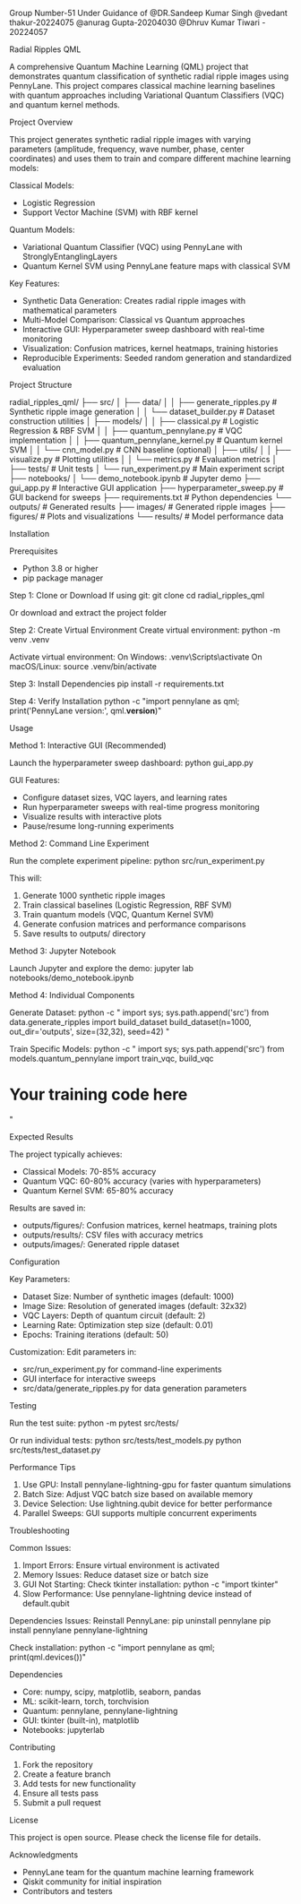 Group Number-51
Under Guidance of
@DR.Sandeep Kumar Singh
@vedant thakur-20224075
@anurag Gupta-20204030
@Dhruv Kumar Tiwari - 20224057

Radial Ripples QML

A comprehensive Quantum Machine Learning (QML) project that demonstrates quantum classification of synthetic radial ripple images using PennyLane. This project compares classical machine learning baselines with quantum approaches including Variational Quantum Classifiers (VQC) and quantum kernel methods.

Project Overview

This project generates synthetic radial ripple images with varying parameters (amplitude, frequency, wave number, phase, center coordinates) and uses them to train and compare different machine learning models:

Classical Models:
- Logistic Regression
- Support Vector Machine (SVM) with RBF kernel

Quantum Models:
- Variational Quantum Classifier (VQC) using PennyLane with StronglyEntanglingLayers
- Quantum Kernel SVM using PennyLane feature maps with classical SVM

Key Features:
- Synthetic Data Generation: Creates radial ripple images with mathematical parameters
- Multi-Model Comparison: Classical vs Quantum approaches
- Interactive GUI: Hyperparameter sweep dashboard with real-time monitoring
- Visualization: Confusion matrices, kernel heatmaps, training histories
- Reproducible Experiments: Seeded random generation and standardized evaluation

Project Structure

radial_ripples_qml/
├── src/
│   ├── data/
│   │   ├── generate_ripples.py      # Synthetic ripple image generation
│   │   └── dataset_builder.py       # Dataset construction utilities
│   ├── models/
│   │   ├── classical.py             # Logistic Regression & RBF SVM
│   │   ├── quantum_pennylane.py     # VQC implementation
│   │   ├── quantum_pennylane_kernel.py  # Quantum kernel SVM
│   │   └── cnn_model.py             # CNN baseline (optional)
│   ├── utils/
│   │   ├── visualize.py             # Plotting utilities
│   │   └── metrics.py               # Evaluation metrics
│   ├── tests/                       # Unit tests
│   └── run_experiment.py            # Main experiment script
├── notebooks/
│   └── demo_notebook.ipynb          # Jupyter demo
├── gui_app.py                       # Interactive GUI application
├── hyperparameter_sweep.py          # GUI backend for sweeps
├── requirements.txt                 # Python dependencies
└── outputs/                         # Generated results
    ├── images/                      # Generated ripple images
    ├── figures/                     # Plots and visualizations
    └── results/                     # Model performance data

Installation

Prerequisites
- Python 3.8 or higher
- pip package manager

Step 1: Clone or Download
If using git:
git clone <repository-url>
cd radial_ripples_qml

Or download and extract the project folder

Step 2: Create Virtual Environment
Create virtual environment:
python -m venv .venv

Activate virtual environment:
On Windows:
.venv\Scripts\activate
On macOS/Linux:
source .venv/bin/activate

Step 3: Install Dependencies
pip install -r requirements.txt

Step 4: Verify Installation
python -c "import pennylane as qml; print('PennyLane version:', qml.__version__)"

Usage

Method 1: Interactive GUI (Recommended)

Launch the hyperparameter sweep dashboard:
python gui_app.py

GUI Features:
- Configure dataset sizes, VQC layers, and learning rates
- Run hyperparameter sweeps with real-time progress monitoring
- Visualize results with interactive plots
- Pause/resume long-running experiments

Method 2: Command Line Experiment

Run the complete experiment pipeline:
python src/run_experiment.py

This will:
1. Generate 1000 synthetic ripple images
2. Train classical baselines (Logistic Regression, RBF SVM)
3. Train quantum models (VQC, Quantum Kernel SVM)
4. Generate confusion matrices and performance comparisons
5. Save results to outputs/ directory

Method 3: Jupyter Notebook

Launch Jupyter and explore the demo:
jupyter lab notebooks/demo_notebook.ipynb

Method 4: Individual Components

Generate Dataset:
python -c "
import sys; sys.path.append('src')
from data.generate_ripples import build_dataset
build_dataset(n=1000, out_dir='outputs', size=(32,32), seed=42)
"

Train Specific Models:
python -c "
import sys; sys.path.append('src')
from models.quantum_pennylane import train_vqc, build_vqc
# Your training code here
"

Expected Results

The project typically achieves:
- Classical Models: 70-85% accuracy
- Quantum VQC: 60-80% accuracy (varies with hyperparameters)
- Quantum Kernel SVM: 65-80% accuracy

Results are saved in:
- outputs/figures/: Confusion matrices, kernel heatmaps, training plots
- outputs/results/: CSV files with accuracy metrics
- outputs/images/: Generated ripple dataset

Configuration

Key Parameters:
- Dataset Size: Number of synthetic images (default: 1000)
- Image Size: Resolution of generated images (default: 32x32)
- VQC Layers: Depth of quantum circuit (default: 2)
- Learning Rate: Optimization step size (default: 0.01)
- Epochs: Training iterations (default: 50)

Customization:
Edit parameters in:
- src/run_experiment.py for command-line experiments
- GUI interface for interactive sweeps
- src/data/generate_ripples.py for data generation parameters

Testing

Run the test suite:
python -m pytest src/tests/

Or run individual tests:
python src/tests/test_models.py
python src/tests/test_dataset.py

Performance Tips

1. Use GPU: Install pennylane-lightning-gpu for faster quantum simulations
2. Batch Size: Adjust VQC batch size based on available memory
3. Device Selection: Use lightning.qubit device for better performance
4. Parallel Sweeps: GUI supports multiple concurrent experiments

Troubleshooting

Common Issues:

1. Import Errors: Ensure virtual environment is activated
2. Memory Issues: Reduce dataset size or batch size
3. GUI Not Starting: Check tkinter installation: python -c "import tkinter"
4. Slow Performance: Use pennylane-lightning device instead of default.qubit

Dependencies Issues:
Reinstall PennyLane:
pip uninstall pennylane
pip install pennylane pennylane-lightning

Check installation:
python -c "import pennylane as qml; print(qml.devices())"

Dependencies

- Core: numpy, scipy, matplotlib, seaborn, pandas
- ML: scikit-learn, torch, torchvision
- Quantum: pennylane, pennylane-lightning
- GUI: tkinter (built-in), matplotlib
- Notebooks: jupyterlab

Contributing

1. Fork the repository
2. Create a feature branch
3. Add tests for new functionality
4. Ensure all tests pass
5. Submit a pull request

License

This project is open source. Please check the license file for details.

Acknowledgments

- PennyLane team for the quantum machine learning framework
- Qiskit community for initial inspiration
- Contributors and testers

